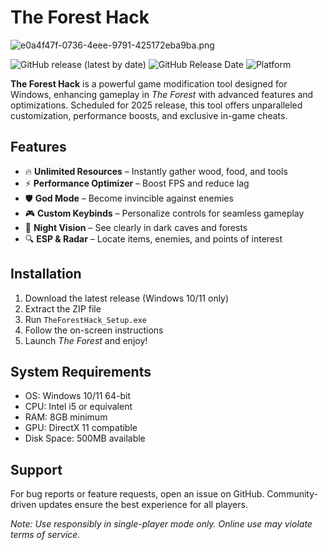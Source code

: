 # The Forest Hack

![e0a4f47f-0736-4eee-9791-425172eba9ba.png](https://i.postimg.cc/05LM1bYD/e0a4f47f-0736-4eee-9791-425172eba9ba.png)

![GitHub release (latest by date)](https://img.shields.io/github/v/release/TheForestHack/TheForestHack?label=Latest%20Release)
![GitHub Release Date](https://img.shields.io/github/release-date/TheForestHack/TheForestHack?label=Release%20Date)
![Platform](https://img.shields.io/badge/Platform-Windows-blue)

**The Forest Hack** is a powerful game modification tool designed for Windows, enhancing gameplay in *The Forest* with advanced features and optimizations. Scheduled for 2025 release, this tool offers unparalleled customization, performance boosts, and exclusive in-game cheats.

## Features
- 🔥 **Unlimited Resources** – Instantly gather wood, food, and tools
- ⚡ **Performance Optimizer** – Boost FPS and reduce lag
- 🛡️ **God Mode** – Become invincible against enemies
- 🎮 **Custom Keybinds** – Personalize controls for seamless gameplay
- 🌙 **Night Vision** – See clearly in dark caves and forests
- 🔍 **ESP & Radar** – Locate items, enemies, and points of interest

## Installation
1. Download the latest release (Windows 10/11 only)
2. Extract the ZIP file
3. Run `TheForestHack_Setup.exe`
4. Follow the on-screen instructions
5. Launch *The Forest* and enjoy!

## System Requirements
- OS: Windows 10/11 64-bit
- CPU: Intel i5 or equivalent
- RAM: 8GB minimum
- GPU: DirectX 11 compatible
- Disk Space: 500MB available

## Support
For bug reports or feature requests, open an issue on GitHub. Community-driven updates ensure the best experience for all players.

*Note: Use responsibly in single-player mode only. Online use may violate terms of service.*